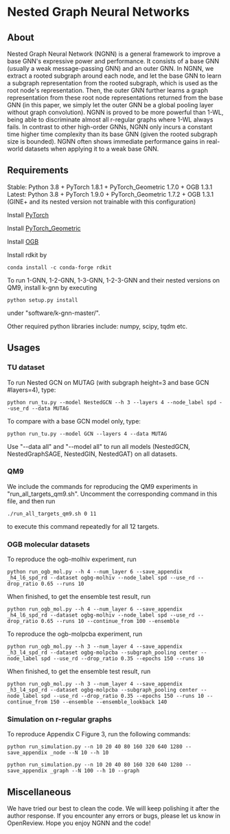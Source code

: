 Nested Graph Neural Networks
============================

About
-----
Nested Graph Neural Network (NGNN) is a general framework to improve a base GNN's expressive power and performance. It consists of a base GNN (usually a weak message-passing GNN) and an outer GNN. In NGNN, we extract a rooted subgraph around each node, and let the base GNN to learn a subgraph representation from the rooted subgraph, which is used as the root node's representation. Then, the outer GNN further learns a graph representation from these root node representations returned from the base GNN (in this paper, we simply let the outer GNN be a global pooling layer without graph convolution). NGNN is proved to be more powerful than 1-WL, being able to discriminate almost all r-regular graphs where 1-WL always fails. In contrast to other high-order GNNs, NGNN only incurs a constant time higher time complexity than its base GNN (given the rooted subgraph size is bounded). NGNN often shows immediate performance gains in real-world datasets when applying it to a weak base GNN.

Requirements
------------
Stable: Python 3.8 + PyTorch 1.8.1 + PyTorch\_Geometric 1.7.0 + OGB 1.3.1
Latest: Python 3.8 + PyTorch 1.9.0 + PyTorch\_Geometric 1.7.2 + OGB 1.3.1 (GINE+ and its nested version not trainable with this configuration)

Install [PyTorch](https://pytorch.org/)

Install [PyTorch\_Geometric](https://rusty1s.github.io/pytorch_geometric/build/html/notes/installation.html)

Install [OGB](https://ogb.stanford.edu/docs/home/)

Install rdkit by 

    conda install -c conda-forge rdkit

To run 1-GNN, 1-2-GNN, 1-3-GNN, 1-2-3-GNN and their nested versions on QM9, install k-gnn by executing

    python setup.py install

under "software/k-gnn-master/".

Other required python libraries include: numpy, scipy, tqdm etc.

Usages
------

### TU dataset

To run Nested GCN on MUTAG (with subgraph height=3 and base GCN #layers=4), type:

    python run_tu.py --model NestedGCN --h 3 --layers 4 --node_label spd --use_rd --data MUTAG

To compare with a base GCN model only, type:

    python run_tu.py --model GCN --layers 4 --data MUTAG

Use "--data all" and "--model all" to run all models (NestedGCN, NestedGraphSAGE, NestedGIN, NestedGAT) on all datasets.

### QM9

We include the commands for reproducing the QM9 experiments in "run_all_targets_qm9.sh". Uncomment the corresponding command in this file, and then run

    ./run_all_targets_qm9.sh 0 11

to execute this command repeatedly for all 12 targets.

### OGB molecular datasets

To reproduce the ogb-molhiv experiment, run

    python run_ogb_mol.py --h 4 --num_layer 6 --save_appendix _h4_l6_spd_rd --dataset ogbg-molhiv --node_label spd --use_rd --drop_ratio 0.65 --runs 10 

When finished, to get the ensemble test result, run

    python run_ogb_mol.py --h 4 --num_layer 6 --save_appendix _h4_l6_spd_rd --dataset ogbg-molhiv --node_label spd --use_rd --drop_ratio 0.65 --runs 10 --continue_from 100 --ensemble

To reproduce the ogb-molpcba experiment, run

    python run_ogb_mol.py --h 3 --num_layer 4 --save_appendix _h3_l4_spd_rd --dataset ogbg-molpcba --subgraph_pooling center --node_label spd --use_rd --drop_ratio 0.35 --epochs 150 --runs 10

When finished, to get the ensemble test result, run
    
    python run_ogb_mol.py --h 3 --num_layer 4 --save_appendix _h3_l4_spd_rd --dataset ogbg-molpcba --subgraph_pooling center --node_label spd --use_rd --drop_ratio 0.35 --epochs 150 --runs 10 --continue_from 150 --ensemble --ensemble_lookback 140

### Simulation on r-regular graphs

To reproduce Appendix C Figure 3, run the following commands:
    
    python run_simulation.py --n 10 20 40 80 160 320 640 1280 --save_appendix _node --N 10 --h 10

    python run_simulation.py --n 10 20 40 80 160 320 640 1280 --save_appendix _graph --N 100 --h 10 --graph


Miscellaneous
-------------

We have tried our best to clean the code. We will keep polishing it after the author response. If you encounter any errors or bugs, please let us know in OpenReview. Hope you enjoy NGNN and the code!
